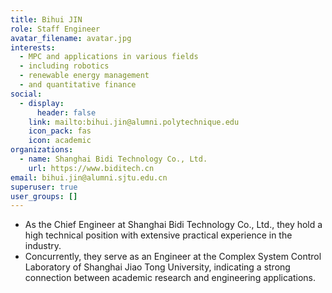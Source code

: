 ```yaml
---
title: Bihui JIN
role: Staff Engineer
avatar_filename: avatar.jpg
interests:
  - MPC and applications in various fields
  - including robotics
  - renewable energy management
  - and quantitative finance
social:
  - display:
      header: false
    link: mailto:bihui.jin@alumni.polytechnique.edu
    icon_pack: fas
    icon: academic
organizations:
  - name: Shanghai Bidi Technology Co., Ltd.
    url: https://www.biditech.cn
email: bihui.jin@alumni.sjtu.edu.cn
superuser: true
user_groups: []
---
```




* As the Chief Engineer at Shanghai Bidi Technology Co., Ltd., they hold a high technical position with extensive practical experience in the industry.
* Concurrently, they serve as an Engineer at the Complex System Control Laboratory of Shanghai Jiao Tong University, indicating a strong connection between academic research and engineering applications.
